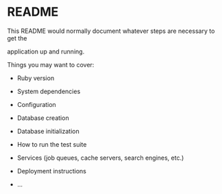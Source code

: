 # README

This README would normally document whatever steps are necessary to get the                       

application up and running.        

Things you may want to cover:                                                                        
                                
* Ruby version              
  
* System dependencies                                                    
                              
* Configuration           
    
* Database creation      
  
* Database initialization      

* How to run the test suite

* Services (job queues, cache servers, search engines, etc.)

* Deployment instructions
  
* ...
